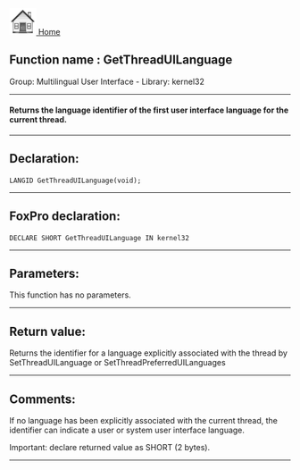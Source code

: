 [<img src="../../images/home.png"> Home ](https://github.com/VFPX/Win32API)  

## Function name : GetThreadUILanguage
Group: Multilingual User Interface - Library: kernel32    
***  


#### Returns the language identifier of the first user interface language for the current thread.
***  


## Declaration:
```foxpro  
LANGID GetThreadUILanguage(void);  
```  
***  


## FoxPro declaration:
```foxpro  
DECLARE SHORT GetThreadUILanguage IN kernel32  
```  
***  


## Parameters:
This function has no parameters.  
***  


## Return value:
Returns the identifier for a language explicitly associated with the thread by SetThreadUILanguage or SetThreadPreferredUILanguages  
***  


## Comments:
If no language has been explicitly associated with the current thread, the identifier can indicate a user or system user interface language.  
  
Important: declare returned value as SHORT (2 bytes).  
  
***  

